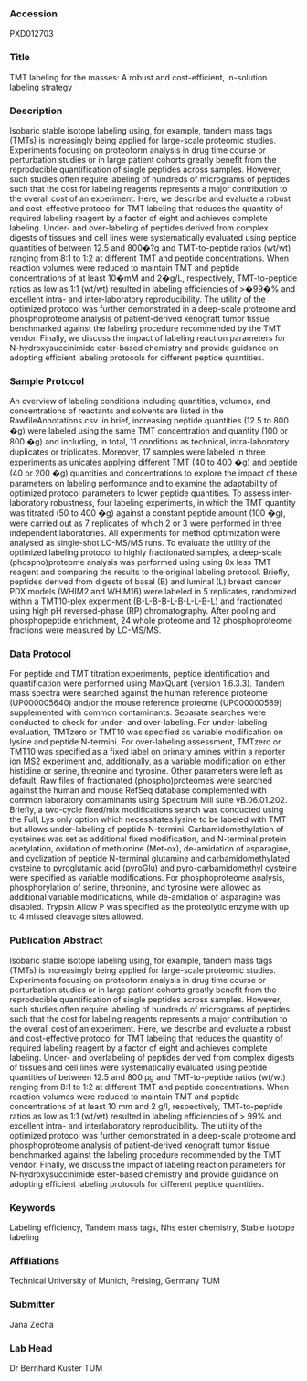 ### Accession
PXD012703

### Title
TMT labeling for the masses: A robust and cost-efficient, in-solution labeling strategy

### Description
Isobaric stable isotope labeling using, for example, tandem mass tags (TMTs) is increasingly being applied for large-scale proteomic studies. Experiments focusing on proteoform analysis in drug time course or perturbation studies or in large patient cohorts greatly benefit from the reproducible quantification of single peptides across samples. However, such studies often require labeling of hundreds of micrograms of peptides such that the cost for labeling reagents represents a major contribution to the overall cost of an experiment. Here, we describe and evaluate a robust and cost-effective protocol for TMT labeling that reduces the quantity of required labeling reagent by a factor of eight and achieves complete labeling. Under- and over-labeling of peptides derived from complex digests of tissues and cell lines were systematically evaluated using peptide quantities of between 12.5 and 800�?g and TMT-to-peptide ratios (wt/wt) ranging from 8:1 to 1:2 at different TMT and peptide concentrations. When reaction volumes were reduced to maintain TMT and peptide concentrations of at least 10�mM and 2�g/L, respectively, TMT-to-peptide ratios as low as 1:1 (wt/wt) resulted in labeling efficiencies of >�99�% and excellent intra- and inter-laboratory reproducibility. The utility of the optimized protocol was further demonstrated in a deep-scale proteome and phosphoproteome analysis of patient-derived xenograft tumor tissue benchmarked against the labeling procedure recommended by the TMT vendor. Finally, we discuss the impact of labeling reaction parameters for N-hydroxysuccinimide ester-based chemistry and provide guidance on adopting efficient labeling protocols for different peptide quantities.

### Sample Protocol
An overview of labeling conditions including quantities, volumes, and concentrations of reactants and solvents are listed in the RawfileAnnotations.csv. in brief, increasing peptide quantities (12.5 to 800 �g) were labeled using the same TMT concentration and quantity (100 or 800 �g) and including, in total, 11 conditions as technical, intra-laboratory duplicates or triplicates. Moreover, 17 samples were labeled in three experiments as unicates applying different TMT (40 to 400 �g) and peptide (40 or 200 �g) quantities and concentrations to explore the impact of these parameters on labeling performance and to examine the adaptability of optimized protocol parameters to lower peptide quantities. To assess inter-laboratory robustness, four labeling experiments, in which the TMT quantity was titrated (50 to 400 �g) against a constant peptide amount (100 �g), were carried out as 7 replicates of which 2 or 3 were performed in three independent laboratories. All experiments for method optimization were analysed as single-shot LC-MS/MS runs. To evaluate the utility of the optimized labeling protocol to highly fractionated samples, a deep-scale (phospho)proteome analysis was performed using using 8x less TMT reagent and comparing the results to the original labeling protocol. Briefly, peptides derived from digests of basal (B) and luminal (L) breast cancer PDX models (WHIM2 and WHIM16) were labeled in 5 replicates, randomized within a TMT10-plex experiment (B-L-B-B-L-B-L-L-B-L) and fractionated using high pH reversed-phase (RP) chromatography. After pooling and phosphopeptide enrichment, 24 whole proteome and 12 phosphoproteome fractions were measured by LC-MS/MS.

### Data Protocol
For peptide and TMT titration experiments, peptide identification and quantification were performed using MaxQuant (version 1.6.3.3). Tandem mass spectra were searched against the human reference proteome (UP000005640) and/or the mouse reference proteome (UP000000589) supplemented with common contaminants. Separate searches were conducted to check for under- and over-labeling. For under-labeling evaluation, TMTzero or TMT10 was specified as variable modification on lysine and peptide N-termini. For over-labeling assessment, TMTzero or TMT10 was specified as a fixed label on primary amines within a reporter ion MS2 experiment and, additionally, as a variable modification on either histidine or serine, threonine and tyrosine. Other parameters were left as default. Raw files of fractionated (phospho)proteomes were searched against the human and mouse RefSeq database complemented with common laboratory contaminants using Spectrum Mill suite vB.06.01.202. Briefly, a two-cycle fixed/mix modifications search was conducted using the Full, Lys only option which necessitates lysine to be labeled with TMT but allows under-labeling of peptide N-termini. Carbamidomethylation of cysteines was set as additional fixed modification, and N-terminal protein acetylation, oxidation of methionine (Met-ox), de-amidation of asparagine, and cyclization of peptide N-terminal glutamine and carbamidomethylated cysteine to pyroglutamic acid (pyroGlu) and pyro-carbamidomethyl cysteine were specified as variable modifications. For phosphoproteome analysis, phosphorylation of serine, threonine, and tyrosine were allowed as additional variable modifications, while de-amidation of asparagine was disabled. Trypsin Allow P was specified as the proteolytic enzyme with up to 4 missed cleavage sites allowed.

### Publication Abstract
Isobaric stable isotope labeling using, for example, tandem mass tags (TMTs) is increasingly being applied for large-scale proteomic studies. Experiments focusing on proteoform analysis in drug time course or perturbation studies or in large patient cohorts greatly benefit from the reproducible quantification of single peptides across samples. However, such studies often require labeling of hundreds of micrograms of peptides such that the cost for labeling reagents represents a major contribution to the overall cost of an experiment. Here, we describe and evaluate a robust and cost-effective protocol for TMT labeling that reduces the quantity of required labeling reagent by a factor of eight and achieves complete labeling. Under- and overlabeling of peptides derived from complex digests of tissues and cell lines were systematically evaluated using peptide quantities of between 12.5 and 800 &#x3bc;g and TMT-to-peptide ratios (wt/wt) ranging from 8:1 to 1:2 at different TMT and peptide concentrations. When reaction volumes were reduced to maintain TMT and peptide concentrations of at least 10 mm and 2 g/l, respectively, TMT-to-peptide ratios as low as 1:1 (wt/wt) resulted in labeling efficiencies of &gt; 99% and excellent intra- and interlaboratory reproducibility. The utility of the optimized protocol was further demonstrated in a deep-scale proteome and phosphoproteome analysis of patient-derived xenograft tumor tissue benchmarked against the labeling procedure recommended by the TMT vendor. Finally, we discuss the impact of labeling reaction parameters for N-hydroxysuccinimide ester-based chemistry and provide guidance on adopting efficient labeling protocols for different peptide quantities.

### Keywords
Labeling efficiency, Tandem mass tags, Nhs ester chemistry, Stable isotope labeling

### Affiliations
Technical University of Munich, Freising, Germany
TUM

### Submitter
Jana Zecha

### Lab Head
Dr Bernhard Kuster
TUM


